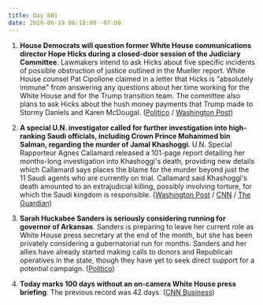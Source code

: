 ```yaml
---
title: Day 881
date: 2019-06-19 06:18:00 -07:00
---
```


1. **House Democrats will question former White House communications director Hope Hicks during a closed-door session of the Judiciary Committee**. Lawmakers intend to ask Hicks about five specific incidents of possible obstruction of justice outlined in the Mueller report. White House counsel Pat Cipollone claimed in a letter that Hicks is "absolutely immune" from answering any questions about her time working for the White House and for the Trump transition team. The committee also plans to ask Hicks about the hush money payments that Trump made to Stormy Daniels and Karen McDougal. ([Politico](https://www.politico.com/story/2019/06/18/hope-hicks-donald-trump-obstruction-1368197) / [Washington Post](https://www.washingtonpost.com/powerpost/former-trump-aide-faces-questions-from-house-panel-about-russia-contacts-hush-money-payments/2019/06/19/5f8b60da-9293-11e9-b570-6416efdc0803_story.html?utm_term=.50bb678baad1))

2. **A special U.N. investigator called for further investigation into high-ranking Saudi officials, including Crown Prince Mohammed bin Salman, regarding the murder of Jamal Khashoggi**. U.N. Special Rapporteur Agnes Callamard released a 101-page report detailing her months-long investigation into Khashoggi's death, providing new details which Callamard says places the blame for the murder beyond just the 11 Saudi agents who are currently on trial. Callamard said Khashoggi's death amounted to an extrajudicial killing, possibly involving torture, for which the Saudi kingdom is responsible. ([Washington Post](https://www.washingtonpost.com/world/national-security/un-investigator-calls-for-probing-saudi-officials-in-khashoggi-killing/2019/06/19/cf5ee594-91f3-11e9-aadb-74e6b2b46f6a_story.html?utm_term=.c70d8e29497f) / [CNN](https://www.cnn.com/2019/06/19/middleeast/khashoggi-saudi-arabia-report-intl/index.html) / [The Guardian](https://www.theguardian.com/world/2019/jun/19/jamal-khashoggi-killing-saudi-crown-prince-mohammed-bin-salman-evidence-un-report))

3. **Sarah Huckabee Sanders is seriously considering running for governor of Arkansas**. Sanders is preparing to leave her current role as White House press secretary at the end of the month, but she has been privately considering a gubernatorial run for months. Sanders and her allies have already started making calls to donors and Republican operatives in the state, though they have yet to seek direct support for a potential campaign. ([Politico](https://www.politico.com/story/2019/06/19/sarah-huckabee-sanders-arkansas-governor-1369873))

4. **Today marks 100 days without an on-camera White House press briefing**. The previous record was 42 days. ([CNN Business](https://www.cnn.com/2019/06/19/media/reliable-sources-06-18-19/index.html))